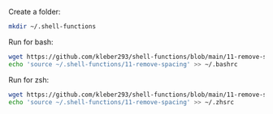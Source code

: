 
Create a folder:

```sh
mkdir ~/.shell-functions
```

Run for bash:

```sh
wget https://github.com/kleber293/shell-functions/blob/main/11-remove-spacing/11-remove-spacing
echo 'source ~/.shell-functions/11-remove-spacing' >> ~/.bashrc
```

Run for zsh:

```sh
wget https://github.com/kleber293/shell-functions/blob/main/11-remove-spacing/11-remove-spacing
echo 'source ~/.shell-functions/11-remove-spacing' >> ~/.zhsrc
```
            
